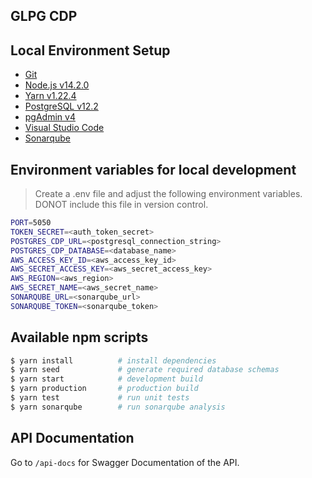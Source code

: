 ## GLPG CDP

## Local Environment Setup
- [Git](https://git-scm.com/)
- [Node.js v14.2.0](https://nodejs.org/en/)
- [Yarn v1.22.4](https://classic.yarnpkg.com/en/docs/install/#windows-stable)
- [PostgreSQL v12.2](https://www.enterprisedb.com/downloads/postgres-postgresql-downloads)
- [pgAdmin v4](https://www.pgadmin.org/)
- [Visual Studio Code](https://code.visualstudio.com/)
- [Sonarqube](https://www.sonarqube.org/)

## Environment variables for local development
> Create a .env file and adjust the following environment variables. DONOT include this file in version control.

```bash
PORT=5050
TOKEN_SECRET=<auth_token_secret>
POSTGRES_CDP_URL=<postgresql_connection_string>
POSTGRES_CDP_DATABASE=<database_name>
AWS_ACCESS_KEY_ID=<aws_access_key_id>
AWS_SECRET_ACCESS_KEY=<aws_secret_access_key>
AWS_REGION=<aws_region>
AWS_SECRET_NAME=<aws_secret_name>
SONARQUBE_URL=<sonarqube_url>
SONARQUBE_TOKEN=<sonarqube_token>
```

## Available npm scripts
```bash
$ yarn install          # install dependencies
$ yarn seed             # generate required database schemas
$ yarn start            # development build
$ yarn production       # production build
$ yarn test             # run unit tests
$ yarn sonarqube        # run sonarqube analysis
```

## API Documentation
Go to `/api-docs` for Swagger Documentation of the API.